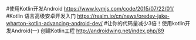 #使用Kotlin开发Android
https://www.kymjs.com/code/2015/07/22/01/<br>
#Kotlin 语言高级安卓开发入门
https://realm.io/cn/news/oredev-jake-wharton-kotlin-advancing-android-dev/
#让你的代码量减少3倍！使用kotlin开发Android(一) 创建Kotlin工程
http://androidwing.net/index.php/89